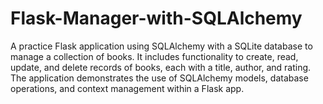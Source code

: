 # Flask-Manager-with-SQLAlchemy
A practice Flask application using SQLAlchemy with a SQLite database to manage a collection of books. It includes functionality to create, read, update, and delete records of books, each with a title, author, and rating. The application demonstrates the use of SQLAlchemy models, database operations, and context management within a Flask app.
